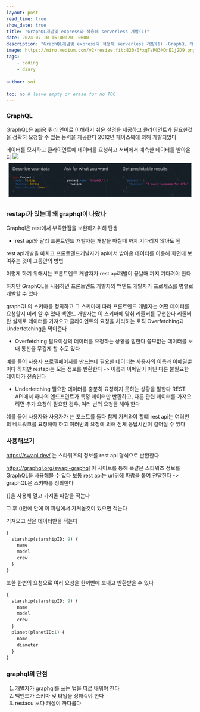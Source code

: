 ```yaml
---
layout: post
read_time: true
show_date: true
title: "GraphQL개념및 express와 적용해 serverless 개발(1)"
date: 2024-07-10 15:00:20 -0600
description: "GraphQL개념및 express와 적용해 serverless 개발(1) -GraphQL 개념"
image: https://miro.medium.com/v2/resize:fit:820/0*xqTsRQ3MOnE1j2D9.png
tags: 
    - coding
    - diary
   
author: soi

toc: no # leave empty or erase for no TOC
---
```


### GraphQL
GraphQL은 api용 쿼리 언어로 이해하기 쉬운 설명을 제공하고 클라이언트가 필요한것을 정확히 요청할 수 있는 능력을 제공한다 
2012년 페이스북에 의해 개발되었다

데이터를 모사하고  클라이언트에 데이터를 요청하고 서버에서 예측한 데이터를 받아온다 
![](https://imgix.cosmicjs.com/7d9a6f90-7080-11eb-87a2-9be5e90cdf74-GraphQLvsRest.png?w=1000&auto=format&dpr=2)
![](../assets/img/uploads/image.png)

### restapi가 있는데 왜 graphql이 나왔나 
Graphql은 rest에서 부족한점을 보완하기위해 탄생

- rest api와 달리 프론트엔드 개발자는 개발을 마칠때 까지 기다리지 않아도 됨

rest api개발을 마치고 프론트엔드개발자가 api에서 받아온 데이터를 이용해 화면에 보여주는 것이 그동안의 방법

이렇게 하기 위해서는 프론트엔드 개발자가 rest api개발이 끝날때 까지 기다려야 한다 

하지만 GraphQL을 사용하면 프론트엔드 개발자와 백엔드 개발자가 프로세스를 병렬로 개발할 수 있다 

graphQL의 스키마를 정의하고 그 스키마에 따라 프론트엔드 개발자는 어떤 데이터를 요청할지 미리 알 수 있다 
백엔드 개발자는 이 스키마에 맞춰 리졸버를 구현한다 리졸버란 실제로 데이터를 가져오고 클라이언트의 요청을 처리하는 로직
Overfetching과 Underfetching을 막아준다 

- Overfetching
필요이상의 데이터를 요청하는 상황을 말한다 
쓸모없는 데이터를 보내 통신을 무겁게 할 수도 있다 

예를 들어 사용자 프로필페이지를 만드는데 필요한 데이터는 사용자의 이름과 이메일뿐이다 
하지만 restapi는 모든 정보를 반환한다  -> 이름과 이메일이 아닌 다른 불필요한 데이터가 전송된다 

- Underfetching
필요한 데이터를 충분히 요청하지 못하는 상황을 말한다 
REST API에서 하나의 엔드포인트가 특정 데이터만 반환하고, 다른 관련 데이터를 가져오려면 추가 요청이 필요한 경우, 여러 번의 요청을 해야 한다

예를 들어 사용자와 사용자가 쓴 포스트를 둘다 함께 가져와야 할떄 rest api는 여러번의 네트워크를 요청해야 하고 여러번의 요청에 의해 전체 응답시간이 길어질 수 있다 

### 사용해보기
https://swapi.dev/ 는 스타워즈의 정보를 rest api 형식으로 반환한다 

https://graphql.org/swapi-graphql 이 사이트를 통해 똑같은 스타워즈 정보를 GraphQL을 사용해볼 수 있다 
보통 rest api는 url뒤에 파람을 붙여 전달한다 -> graphQL은 스키마를 정의한다 

{}을 사용해 열고 가져올 파람을 적는다

그 후 ()안에 안에 이 파람에서 가져올것이 있으면 적는다

가져오고 싶은 데이터만을 적는다 

```graphql
{
  starship(starshipID: 9) {
    name
    model
    crew
  }
}
```
또한 한번의 요청으로 여러 요청을 한꺼번에 보내고 반환받을 수 있다 
```graphql
{
  starship(starshipID: 9) {
    name
    model
    crew
  }
  planet(planetID:1) {
    name
    diameter
  }
}
```

### graphql의 단점
1. 개발자가 graphql를 쓰는 법을 따로 배워야 한다
2. 백엔드가 스키마 및 타입을 정해줘야 한다 
3. restaou 보다 캐싱이 까다롭다 
